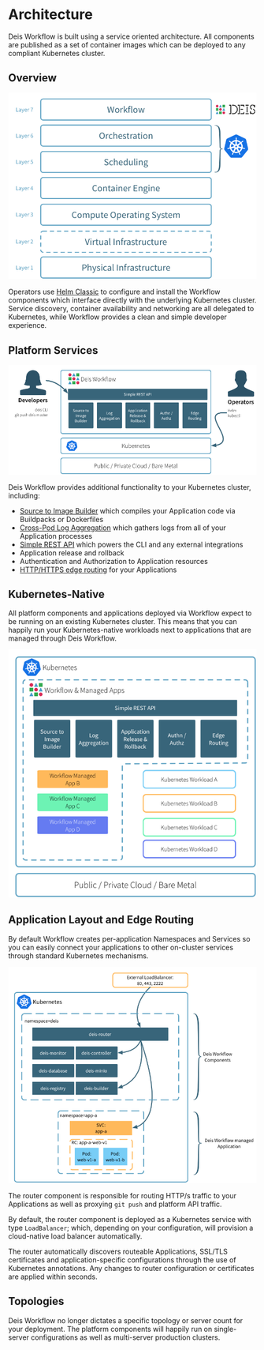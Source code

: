 # Architecture

Deis Workflow is built using a service oriented architecture. All components
are published as a set of container images which can be deployed to any
compliant Kubernetes cluster.

## Overview

![System Overview](../diagrams/Ecosystem_Basic.png)

Operators use [Helm Classic][helm] to configure and install the Workflow components which
interface directly with the underlying Kubernetes cluster. Service discovery,
container availability and networking are all delegated to Kubernetes, while
Workflow provides a clean and simple developer experience.

## Platform Services

![Workflow Overview](../diagrams/Workflow_Overview.png)

Deis Workflow provides additional functionality to your Kubernetes cluster, including:

* [Source to Image Builder][builder] which compiles your Application code via Buildpacks or Dockerfiles
* [Cross-Pod Log Aggregation][logger] which gathers logs from all of your Application processes
* [Simple REST API][controller] which powers the CLI and any external integrations
* Application release and rollback
* Authentication and Authorization to Application resources
* [HTTP/HTTPS edge routing][router] for your Applications

## Kubernetes-Native

All platform components and applications deployed via Workflow expect to be
running on an existing Kubernetes cluster. This means that you can happily run
your Kubernetes-native workloads next to applications that are managed through
Deis Workflow.

![Workflow and Kubernetes](../diagrams/Workflow_Detail.png)

## Application Layout and Edge Routing

By default Workflow creates per-application Namespaces and Services so you can
easily connect your applications to other on-cluster services through standard
Kubernetes mechanisms.

![Application Configuration](../diagrams/Application_Layout.png)

The router component is responsible for routing HTTP/s traffic to your
Applications as well as proxying `git push` and platform API traffic.

By default, the router component is deployed as a Kubernetes service with type
`LoadBalancer`; which, depending on your configuration, will provision a
cloud-native load balancer automatically.

The router automatically discovers routeable Applications, SSL/TLS certificates
and application-specific configurations through the use of Kubernetes
annotations. Any changes to router configuration or certificates are applied
within seconds.

## Topologies

Deis Workflow no longer dictates a specific topology or server count for your
deployment. The platform components will happily run on single-server
configurations as well as multi-server production clusters.

[builder]: components.md#builder
[components]: components.md
[controller]: components.md#controller
[helm]: http://helm.sh
[logger]: components.md#logger
[router]: components.md#router
